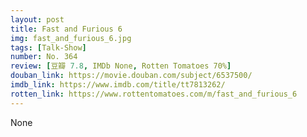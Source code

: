 ```yaml
---
layout: post 
title: Fast and Furious 6
img: fast_and_furious_6.jpg
tags: [Talk-Show]
number: No. 364
review: [豆瓣 7.8, IMDb None, Rotten Tomatoes 70%]
douban_link: https://movie.douban.com/subject/6537500/
imdb_link: https://www.imdb.com/title/tt7813262/
rotten_link: https://www.rottentomatoes.com/m/fast_and_furious_6
---
```


None